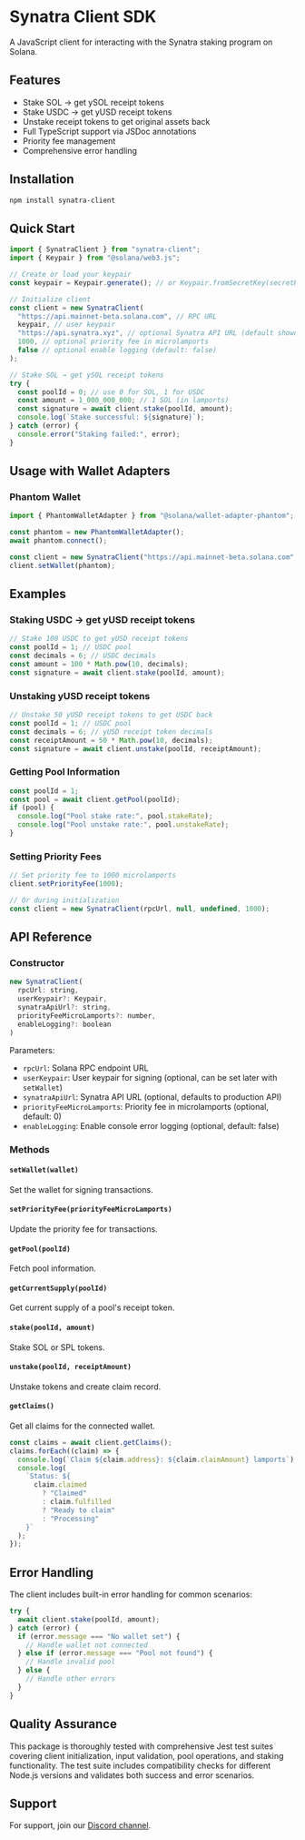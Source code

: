 # Synatra Client SDK

A JavaScript client for interacting with the Synatra staking program on Solana.

## Features

- Stake SOL → get ySOL receipt tokens
- Stake USDC → get yUSD receipt tokens
- Unstake receipt tokens to get original assets back
- Full TypeScript support via JSDoc annotations
- Priority fee management
- Comprehensive error handling

## Installation

```bash
npm install synatra-client
```

## Quick Start

```javascript
import { SynatraClient } from "synatra-client";
import { Keypair } from "@solana/web3.js";

// Create or load your keypair
const keypair = Keypair.generate(); // or Keypair.fromSecretKey(secretKey)

// Initialize client
const client = new SynatraClient(
  "https://api.mainnet-beta.solana.com", // RPC URL
  keypair, // user keypair
  "https://api.synatra.xyz", // optional Synatra API URL (default shown)
  1000, // optional priority fee in microlamports
  false // optional enable logging (default: false)
);

// Stake SOL → get ySOL receipt tokens
try {
  const poolId = 0; // use 0 for SOL, 1 for USDC
  const amount = 1_000_000_000; // 1 SOL (in lamports)
  const signature = await client.stake(poolId, amount);
  console.log(`Stake successful: ${signature}`);
} catch (error) {
  console.error("Staking failed:", error);
}
```

## Usage with Wallet Adapters

### Phantom Wallet

```javascript
import { PhantomWalletAdapter } from "@solana/wallet-adapter-phantom";

const phantom = new PhantomWalletAdapter();
await phantom.connect();

const client = new SynatraClient("https://api.mainnet-beta.solana.com", null);
client.setWallet(phantom);
```

## Examples

### Staking USDC → get yUSD receipt tokens

```javascript
// Stake 100 USDC to get yUSD receipt tokens
const poolId = 1; // USDC pool
const decimals = 6; // USDC decimals
const amount = 100 * Math.pow(10, decimals);
const signature = await client.stake(poolId, amount);
```

### Unstaking yUSD receipt tokens

```javascript
// Unstake 50 yUSD receipt tokens to get USDC back
const poolId = 1; // USDC pool
const decimals = 6; // yUSD receipt token decimals
const receiptAmount = 50 * Math.pow(10, decimals);
const signature = await client.unstake(poolId, receiptAmount);
```

### Getting Pool Information

```javascript
const poolId = 1;
const pool = await client.getPool(poolId);
if (pool) {
  console.log("Pool stake rate:", pool.stakeRate);
  console.log("Pool unstake rate:", pool.unstakeRate);
}
```

### Setting Priority Fees

```javascript
// Set priority fee to 1000 microlamports
client.setPriorityFee(1000);

// Or during initialization
const client = new SynatraClient(rpcUrl, null, undefined, 1000);
```

## API Reference

### Constructor

```javascript
new SynatraClient(
  rpcUrl: string,
  userKeypair?: Keypair,
  synatraApiUrl?: string,
  priorityFeeMicroLamports?: number,
  enableLogging?: boolean
)
```

Parameters:

- `rpcUrl`: Solana RPC endpoint URL
- `userKeypair`: User keypair for signing (optional, can be set later with `setWallet`)
- `synatraApiUrl`: Synatra API URL (optional, defaults to production API)
- `priorityFeeMicroLamports`: Priority fee in microlamports (optional, default: 0)
- `enableLogging`: Enable console error logging (optional, default: false)

### Methods

#### `setWallet(wallet)`

Set the wallet for signing transactions.

#### `setPriorityFee(priorityFeeMicroLamports)`

Update the priority fee for transactions.

#### `getPool(poolId)`

Fetch pool information.

#### `getCurrentSupply(poolId)`

Get current supply of a pool's receipt token.

#### `stake(poolId, amount)`

Stake SOL or SPL tokens.

#### `unstake(poolId, receiptAmount)`

Unstake tokens and create claim record.

#### `getClaims()`

Get all claims for the connected wallet.

```javascript
const claims = await client.getClaims();
claims.forEach((claim) => {
  console.log(`Claim ${claim.address}: ${claim.claimAmount} lamports`);
  console.log(
    `Status: ${
      claim.claimed
        ? "Claimed"
        : claim.fulfilled
        ? "Ready to claim"
        : "Processing"
    }`
  );
});
```

## Error Handling

The client includes built-in error handling for common scenarios:

```javascript
try {
  await client.stake(poolId, amount);
} catch (error) {
  if (error.message === "No wallet set") {
    // Handle wallet not connected
  } else if (error.message === "Pool not found") {
    // Handle invalid pool
  } else {
    // Handle other errors
  }
}
```

## Quality Assurance

This package is thoroughly tested with comprehensive Jest test suites covering client initialization, input validation, pool operations, and staking functionality. The test suite includes compatibility checks for different Node.js versions and validates both success and error scenarios.

## Support

For support, join our [Discord channel](https://discord.gg/DKvknQqGzH).
